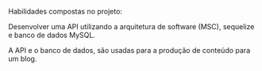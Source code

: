 Habilidades compostas no projeto:

Desenvolver uma API utilizando a arquitetura de software (MSC), sequelize e banco de dados MySQL.

A API e o banco de dados, são usadas para a produção de conteúdo para um blog. 
